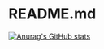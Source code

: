 # README.md

[![Anurag's GitHub stats](https://github-readme-stats.vercel.app/api?username=airmomo)](https://github.com/anuraghazra/github-readme-stats)
